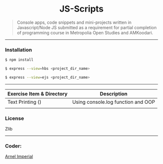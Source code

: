<h1 align=center>JS-Scripts</h1> 

> Console apps, code snippets and mini-projects written in Javascript/Node JS submitted as a requirement for partial completion of programming course in Metropolia Open Studies and AMKoodari.

---

### Installation

```sh
$ npm install
```

```sh
$ express --view=hbs <project_dir_name>
```

```sh
$ express --view=ejs <project_dir_name>
```
---

| Exercise Item & Directory         | Description                                             |
|-----------------------------------|---------------------------------------------------------|
| Text Printing ()                     | Using console.log function and OOP                      | 
|                                   |                                                         | 


### License
Zlib

---

### Coder:
[Arnel Imperial](https://arnelimperial.com)
